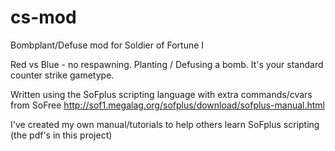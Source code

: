 # cs-mod
Bombplant/Defuse mod for Soldier of Fortune I

Red vs Blue - no respawning. Planting / Defusing a bomb. It's your standard counter strike gametype.

Written using the SoFplus scripting language with extra commands/cvars from SoFree
http://sof1.megalag.org/sofplus/download/sofplus-manual.html 

I've created my own manual/tutorials to help others learn  SoFplus scripting (the pdf's in this project)
